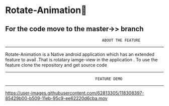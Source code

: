 # Rotate-Animation🚀
For the code move to the master->> branch
---------------------------------------------------
                                               ABOUT THE FEATURE
---------------------------------------------------             
             
Rotate-Animation is a Native android application which has 
an extended feature to avail .That is rotatary iamge-view in the 
application . To use the feature clone the repository and get 
source code


----------------------------------------------------
                                            FEATURE DEMO
---------------------------------------------------         



https://user-images.githubusercontent.com/62813305/118308397-85429b00-b509-11eb-95c9-ee62220d6cba.mov
